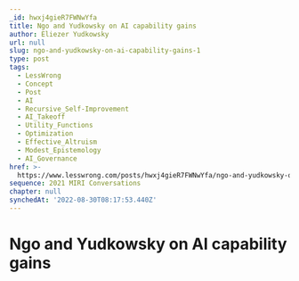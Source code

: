 ```yaml
---
_id: hwxj4gieR7FWNwYfa
title: Ngo and Yudkowsky on AI capability gains
author: Eliezer Yudkowsky
url: null
slug: ngo-and-yudkowsky-on-ai-capability-gains-1
type: post
tags:
  - LessWrong
  - Concept
  - Post
  - AI
  - Recursive_Self-Improvement
  - AI_Takeoff
  - Utility_Functions
  - Optimization
  - Effective_Altruism
  - Modest_Epistemology
  - AI_Governance
href: >-
  https://www.lesswrong.com/posts/hwxj4gieR7FWNwYfa/ngo-and-yudkowsky-on-ai-capability-gains-1
sequence: 2021 MIRI Conversations
chapter: null
synchedAt: '2022-08-30T08:17:53.440Z'
---
```

# Ngo and Yudkowsky on AI capability gains

